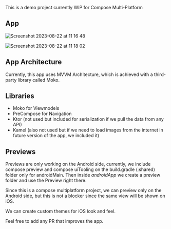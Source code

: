 This is a demo project currently WIP for Compose Multi-Platform

## App

![Screenshot 2023-08-22 at 11 16 48](https://github.com/gastsail/expenses-KMP/assets/24615408/d10d447c-5cce-433f-ba3c-2d9d59b44d97)

![Screenshot 2023-08-22 at 11 18 02](https://github.com/gastsail/expenses-KMP/assets/24615408/5e58de01-eab4-4409-8616-c438893ba0b6)

## App Architecture
Currently, this app uses MVVM Architecture, which is achieved with a third-party library called Moko.

## Libraries
- Moko for Viewmodels
- PreCompose for Navigation
- Ktor (not used but included for serialization if we pull the data from any API)
- Kamel (also not used but if we need to load images from the internet in future version of the app, we included it)

## Previews
Previews are only working on the Android side, currently, we include compose preview and compose uiTooling on the build.gradle (:shared) folder only for androidMain.
Then inside *androidApp* we create a preview folder and use the Preview right there. 

Since this is a compose multiplatform project, we can preview only on the Android side, but this is not a blocker since the same view will be shown on iOS.

We can create custom themes for iOS look and feel.

Feel free to add any PR that improves the app.
